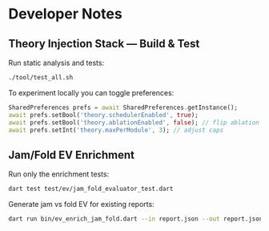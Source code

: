 # Developer Notes

## Theory Injection Stack — Build & Test

Run static analysis and tests:

```sh
./tool/test_all.sh
```

To experiment locally you can toggle preferences:

```dart
SharedPreferences prefs = await SharedPreferences.getInstance();
await prefs.setBool('theory.schedulerEnabled', true);
await prefs.setBool('theory.ablationEnabled', false); // flip ablation
await prefs.setInt('theory.maxPerModule', 3); // adjust caps
```

## Jam/Fold EV Enrichment

Run only the enrichment tests:

```sh
dart test test/ev/jam_fold_evaluator_test.dart
```

Generate jam vs fold EV for existing reports:

```sh
dart run bin/ev_enrich_jam_fold.dart --in report.json --out report.json
```
